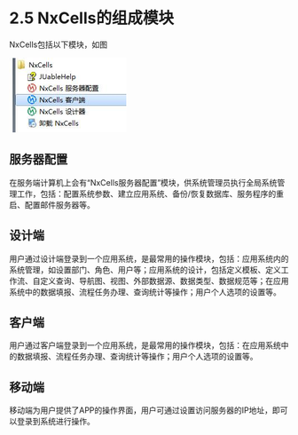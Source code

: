 # 2.5 NxCells的组成模块
NxCells包括以下模块，如图 
  
![](../img/2.5-1.jpg)

## 服务器配置

在服务端计算机上会有“NxCells服务器配置”模块，供系统管理员执行全局系统管理工作，包括：配置系统参数、建立应用系统、备份/恢复数据库、服务程序的重启、配置邮件服务器等。

## 设计端

用户通过设计端登录到一个应用系统，是最常用的操作模块，包括：应用系统内的系统管理，如设置部门、角色、用户等；应用系统的设计，包括定义模板、定义工作流、自定义查询、导航图、视图、外部数据源、数据类型、数据规范等；在应用系统中的数据填报、流程任务办理、查询统计等操作；用户个人选项的设置等。

## 客户端

用户通过客户端登录到一个应用系统，是最常用的操作模块，包括：在应用系统中的数据填报、流程任务办理、查询统计等操作；用户个人选项的设置等。

## 移动端

移动端为用户提供了APP的操作界面，用户可通过设置访问服务器的IP地址，即可以登录到系统进行操作。
 
